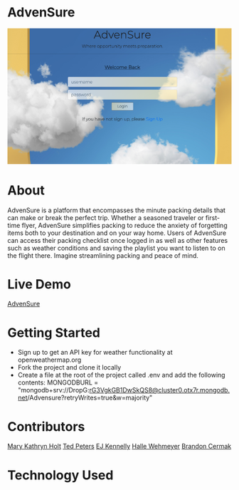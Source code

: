 # AdvenSure
<img src= "./advensureSS.png">

# About
AdvenSure is a platform that encompasses the minute packing details that can make or break the perfect trip. 
Whether a seasoned traveler or first-time flyer, AdvenSure simplifies packing to reduce the anxiety of forgetting items both to your destination and on your way home. 
Users of AdvenSure can access their packing checklist once logged in as well as other features such as weather conditions and saving the playlist you want to listen to on the flight there. Imagine streamlining packing and peace of mind.

# Live Demo
[AdvenSure](https://advensure.herokuapp.com/user)

# Getting Started
- Sign up to get an API key for weather functionality at openweathermap.org
- Fork the project and clone it locally
- Create a file at the root of the project called .env and add the following contents:
MONGODBURL = "mongodb+srv://DropG:rG3VgkGB1DwSkQS8@cluster0.otx7r.mongodb.net/Advensure?retryWrites=true&w=majority"

# Contributors
[Mary Kathryn Holt](https://github.com/MaryKathryn0)
[Ted Peters](https://github.com/Drop-G)
[EJ Kennelly](https://github.com/ejkennelly)
[Halle Wehmeyer](https://github.com/hallewehmeyer)
[Brandon Cermak](https://github.com/bcermak)

# Technology Used